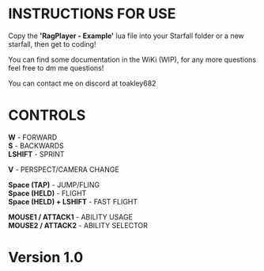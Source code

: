 # INSTRUCTIONS FOR USE

Copy the **'RagPlayer - Example'** lua file into your Starfall folder or a new starfall, then get to coding!

You can find some documentation in the WiKi (WIP), for any more questions feel free to dm me questions!

You can contact me on discord at toakley682

# CONTROLS

**W** - FORWARD <br/>
**S** - BACKWARDS <br/>
**LSHIFT** - SPRINT <br/>

**V** - PERSPECT/CAMERA CHANGE <br/>

**Space (TAP)** - JUMP/FLING <br/>
**Space (HELD)** - FLIGHT <br/>
**Space (HELD) + LSHIFT** - FAST FLIGHT <br/>

**MOUSE1 / ATTACK1** - ABILITY USAGE <br/>
**MOUSE2 / ATTACK2** - ABILITY SELECTOR <br/>

# Version 1.0
